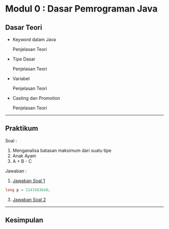 # Modul 0 : Dasar Pemrograman Java

## Dasar Teori
* Keyword dalam Java

  Penjelasan Teori
* Tipe Dasar

  Penjelasan Teori
* Variabel

  Penjelasan Teori
* Casting dan Promotion

  Penjelasan Teori

<hr>

## Praktikum
Soal : 
1. Menganalisa batasan maksimum dari suatu tipe
2. Anak Ayam
3. A + B - C

Jawaban :
1. [Jawaban Soal 1](https://github.com/Musliminnn/19102238_Muslimin-Dita-Herianto_Pemrograman2/blob/modul0/src/main/java/com/muslimin/pbo/modul0/latihan/Aritmatika.java)
```java
long p = 2147483648;
```
3. [Jawaban Soal 2](https://github.com/Musliminnn/19102238_Muslimin-Dita-Herianto_Pemrograman2/blob/modul0/src/main/java/com/muslimin/pbo/modul0/latihan/CobaUnicode.java)

<hr>

## Kesimpulan
